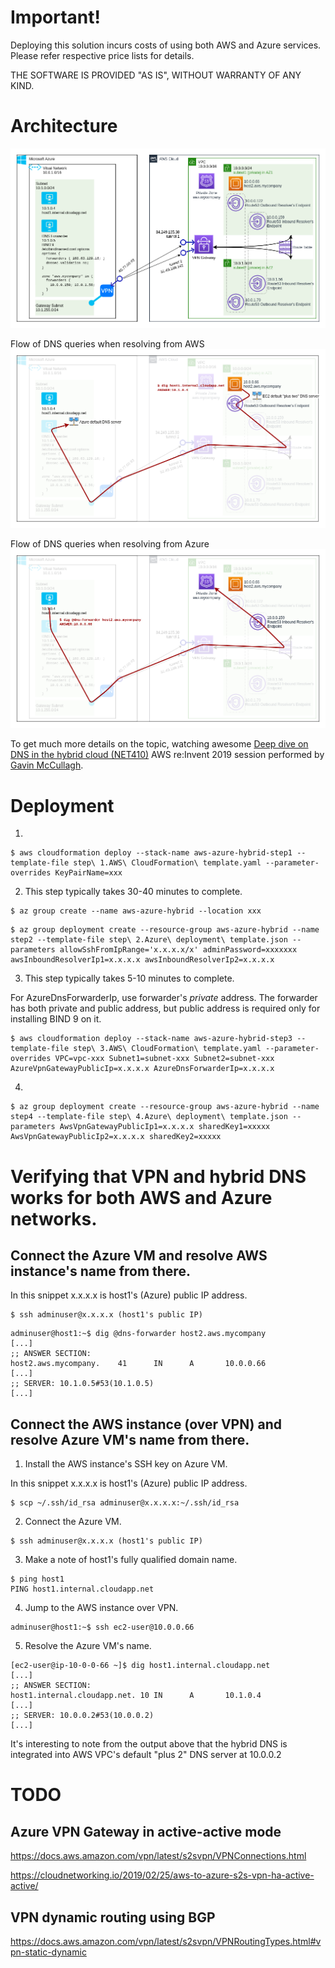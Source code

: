 # Important!
Deploying this solution incurs costs of using both AWS and Azure services.
Please refer respective price lists for details.

THE SOFTWARE IS PROVIDED "AS IS", WITHOUT WARRANTY OF ANY KIND.

# Architecture

![Architecture](README.images/architecture.png "Architecture")

Flow of DNS queries when resolving from AWS
![Flow of DNS queries when resolving from AWS](README.images/architecture%20DNS%20AWS-Azure.png "Flow of DNS queries when resolving from AWS")

Flow of DNS queries when resolving from Azure
![Flow of DNS queries when resolving from Azure](README.images/architecture%20DNS%20Azure-AWS.png "Flow of DNS queries when resolving from Azure")


To get much more details on the topic, watching awesome
[Deep dive on DNS in the hybrid cloud (NET410)](https://youtu.be/_Z5jAs2gvPA)
AWS re:Invent 2019 session performed by [Gavin McCullagh](https://www.linkedin.com/in/gavin-mccullagh-1124492/).

# Deployment

1.
```
$ aws cloudformation deploy --stack-name aws-azure-hybrid-step1 --template-file step\ 1.AWS\ CloudFormation\ template.yaml --parameter-overrides KeyPairName=xxx
```

2. This step typically takes 30-40 minutes to complete.
```
$ az group create --name aws-azure-hybrid --location xxx
```

```
$ az group deployment create --resource-group aws-azure-hybrid --name step2 --template-file step\ 2.Azure\ deployment\ template.json --parameters allowSshFromIpRange='x.x.x.x/x' adminPassword=xxxxxxx awsInboundResolverIp1=x.x.x.x awsInboundResolverIp2=x.x.x.x
```

3. This step typically takes 5-10 minutes to complete.

For AzureDnsForwarderIp, use forwarder's *private* address. The forwarder has both private and public address, but public address is required only for installing BIND 9 on it.
```
$ aws cloudformation deploy --stack-name aws-azure-hybrid-step3 --template-file step\ 3.AWS\ CloudFormation\ template.yaml --parameter-overrides VPC=vpc-xxx Subnet1=subnet-xxx Subnet2=subnet-xxx AzureVpnGatewayPublicIp=x.x.x.x AzureDnsForwarderIp=x.x.x.x
```

4.
```
$ az group deployment create --resource-group aws-azure-hybrid --name step4 --template-file step\ 4.Azure\ deployment\ template.json --parameters AwsVpnGatewayPublicIp1=x.x.x.x sharedKey1=xxxxx AwsVpnGatewayPublicIp2=x.x.x.x sharedKey2=xxxxx
```

# Verifying that VPN and hybrid DNS works for both AWS and Azure networks.

## Connect the Azure VM and resolve AWS instance's name from there.

In this snippet x.x.x.x is host1's (Azure) public IP address.
```
$ ssh adminuser@x.x.x.x (host1's public IP)
```

```
adminuser@host1:~$ dig @dns-forwarder host2.aws.mycompany
[...]
;; ANSWER SECTION:
host2.aws.mycompany.    41      IN      A       10.0.0.66
[...]
;; SERVER: 10.1.0.5#53(10.1.0.5)
[...]
```

## Connect the AWS instance (over VPN) and resolve Azure VM's name from there.

1. Install the AWS instance's SSH key on Azure VM.

In this snippet x.x.x.x is host1's (Azure) public IP address.
```
$ scp ~/.ssh/id_rsa adminuser@x.x.x.x:~/.ssh/id_rsa
```
2. Connect the Azure VM.
```
$ ssh adminuser@x.x.x.x (host1's public IP)
```

3. Make a note of host1's fully qualified domain name.
```
$ ping host1
PING host1.internal.cloudapp.net
```

4. Jump to the AWS instance over VPN.
```
adminuser@host1:~$ ssh ec2-user@10.0.0.66
```

5. Resolve the Azure VM's name.
```
[ec2-user@ip-10-0-0-66 ~]$ dig host1.internal.cloudapp.net
[...]
;; ANSWER SECTION:
host1.internal.cloudapp.net. 10 IN      A       10.1.0.4
[...]
;; SERVER: 10.0.0.2#53(10.0.0.2)
[...]
```

It's interesting to note from the output above that the hybrid DNS is integrated into AWS VPC's default "plus 2" DNS server at 10.0.0.2

# TODO

## Azure VPN Gateway in active-active mode
https://docs.aws.amazon.com/vpn/latest/s2svpn/VPNConnections.html

https://cloudnetworking.io/2019/02/25/aws-to-azure-s2s-vpn-ha-active-active/

## VPN dynamic routing using BGP
https://docs.aws.amazon.com/vpn/latest/s2svpn/VPNRoutingTypes.html#vpn-static-dynamic
